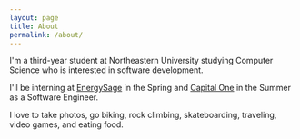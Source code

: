 ```yaml
---
layout: page
title: About
permalink: /about/
---
```


I'm a third-year student at Northeastern University studying Computer Science who is interested in software development. 

I'll be interning at [EnergySage](https://www.energysage.com/) in the Spring and [Capital One](https://www.capitalone.com/) in the Summer as a Software Engineer.

I love to take photos, go biking, rock climbing, skateboarding, traveling, video games, and eating food.